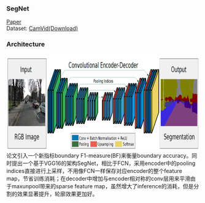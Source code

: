 ### SegNet
[Paper](https://arxiv.org/pdf/1511.00561.pdf)  
Dataset: [CamVid](http://mi.eng.cam.ac.uk/research/projects/VideoRec/CamVid/)[(Download)](https://s3.amazonaws.com/fast-ai-imagelocal/camvid.tgz)  

### Architecture
<div align='center'>
  <img src='https://github.com/Luxlios/Figure/blob/main/CNN/segnet.png'height=250>
</div>
论文引入一个新指标boundary F1-measure(BF)来衡量boundary accuracy。同时提出一个基于VGG16的架构SegNet，相比于FCN，采用encoder中的pooling indices直接进行上采样，不用像FCN一样保存对应encoder的整个feature map，节省训练消耗；在decoder中增加与encoder相对称的conv层用来平滑由于maxunpool带来的sparse feature map，虽然增大了inference的消耗，但是分割的效果显著提升，轮廓效果更加好。
